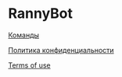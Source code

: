 # RannyBot
[Команды](https://github.com/RanVix/RannyBot/blob/main/Commands.md)

[Политика конфиденциальности](https://github.com/RanVix/RannyBot/blob/main/PrivacyPolicy.md)

[Terms of use](https://github.com/RanVix/RannyBot/blob/main/Terms%20of%20use.md)
